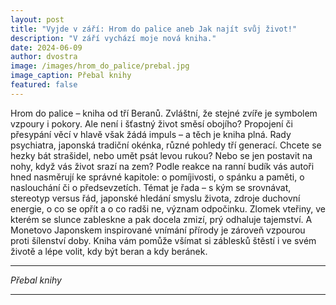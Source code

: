 ```yaml
---
layout: post
title: "Vyjde v září: Hrom do palice aneb Jak najít svůj život!"
description: "V září vychází moje nová kniha."
date: 2024-06-09
author: dvostra
image: /images/hrom_do_palice/prebal.jpg
image_caption: Přebal knihy
featured: false
---
```


Hrom do palice – kniha od tří Beranů. Zvláštní, že stejné zvíře je symbolem vzpoury i pokory. Ale není i šťastný život směsí obojího? Propojení či přesypání věcí v hlavě však žádá impuls – a těch je kniha plná. Rady psychiatra, japonská tradiční okénka, různé pohledy tří generací. Chcete se hezky bát strašidel, nebo umět psát levou rukou? Nebo se jen postavit na nohy, když vás život srazí na zem? Podle reakce na ranní budík vás autoři hned nasměrují ke správné kapitole: o pomíjivosti, o spánku a paměti, o naslouchání či o předsevzetích. Témat je řada – s kým se srovnávat, stereotyp versus řád, japonské hledání smyslu života, zdroje duchovní energie, o co se opřít a o co radši ne, význam odpočinku. Zlomek vteřiny, ve kterém se slunce zableskne a pak docela zmizí, prý odhaluje tajemství. A Monetovo Japonskem inspirované vnímání přírody je zároveň vzpourou proti šílenství doby. Kniha vám pomůže všímat si záblesků štěstí i ve svém životě a lépe volit, kdy být beran a kdy beránek.


---

<div class="gallery-box">
  <div class="gallery">
    <img src="{{site.baseurl}}/images/hrom_do_palice/prebal.jpg" loading="lazy" alt="">
  </div>
  <em>Přebal knihy</em>
</div>

---